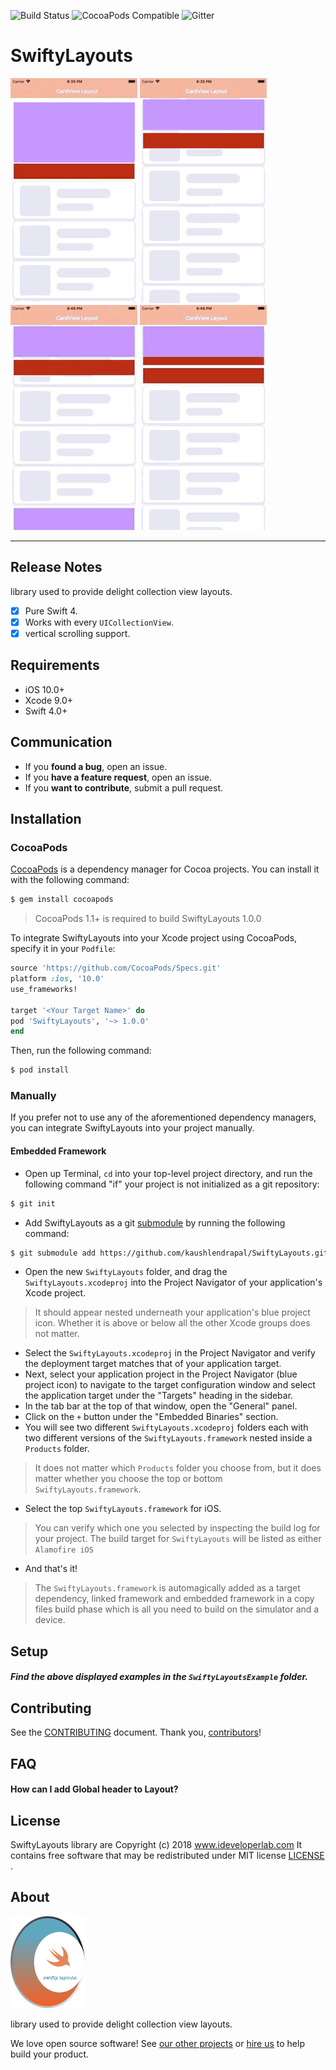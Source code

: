 ![Build Status](https://travis-ci.org/Alamofire/Alamofire.svg?branch=master)
![CocoaPods Compatible](https://img.shields.io/cocoapods/v/Alamofire.svg)
![Gitter](https://badges.gitter.im/Alamofire/Alamofire.svg)

# SwiftyLayouts

![](docs/swiftyLayout_demo1.gif)        ![](docs/swiftyLayout_demo2.gif)        ![](docs/swiftyLayout_demo3.gif) ![](docs/swiftyLayout_demo4.gif)

---

## Release Notes

library used to provide delight collection view layouts.

- [X] Pure Swift 4.
- [X] Works with every `UICollectionView`.
- [X] vertical scrolling support.

## Requirements

- iOS 10.0+
- Xcode 9.0+
- Swift 4.0+

## Communication

- If you **found a bug**, open an issue.
- If you **have a feature request**, open an issue.
- If you **want to contribute**, submit a pull request.

## Installation

### CocoaPods

[CocoaPods](http://cocoapods.org) is a dependency manager for Cocoa projects. You can install it with the following command:

```bash
$ gem install cocoapods
```

> CocoaPods 1.1+ is required to build SwiftyLayouts 1.0.0

To integrate SwiftyLayouts into your Xcode project using CocoaPods, specify it in your `Podfile`:

```ruby
source 'https://github.com/CocoaPods/Specs.git'
platform :ios, '10.0'
use_frameworks!

target '<Your Target Name>' do
pod 'SwiftyLayouts', '~> 1.0.0'
end
```

Then, run the following command:

```bash
$ pod install
```

### Manually

If you prefer not to use any of the aforementioned dependency managers, you can integrate SwiftyLayouts into your project manually.

#### Embedded Framework

- Open up Terminal, `cd` into your top-level project directory, and run the following command "if" your project is not initialized as a git repository:

```bash
$ git init
```

- Add SwiftyLayouts as a git [submodule](http://git-scm.com/docs/git-submodule) by running the following command:

```bash
$ git submodule add https://github.com/kaushlendrapal/SwiftyLayouts.git
```

- Open the new `SwiftyLayouts` folder, and drag the `SwiftyLayouts.xcodeproj` into the Project Navigator of your application's Xcode project.

> It should appear nested underneath your application's blue project icon. Whether it is above or below all the other Xcode groups does not matter.

- Select the `SwiftyLayouts.xcodeproj` in the Project Navigator and verify the deployment target matches that of your application target.
- Next, select your application project in the Project Navigator (blue project icon) to navigate to the target configuration window and select the application target under the "Targets" heading in the sidebar.
- In the tab bar at the top of that window, open the "General" panel.
- Click on the `+` button under the "Embedded Binaries" section.
- You will see two different `SwiftyLayouts.xcodeproj` folders each with two different versions of the `SwiftyLayouts.framework` nested inside a `Products` folder.

> It does not matter which `Products` folder you choose from, but it does matter whether you choose the top or bottom `SwiftyLayouts.framework`.

- Select the top `SwiftyLayouts.framework` for iOS.

> You can verify which one you selected by inspecting the build log for your project. The build target for `SwiftyLayouts` will be listed as either `Alamofire iOS`

- And that's it!

> The `SwiftyLayouts.framework` is automagically added as a target dependency, linked framework and embedded framework in a copy files build phase which is all you need to build on the simulator and a device.

## Setup

##### Find the above displayed examples in the `SwiftyLayoutsExample` folder.

## Contributing

See the [CONTRIBUTING] document.
Thank you, [contributors]!

[CONTRIBUTING]: CONTRIBUTING.md
[contributors]: https://github.com/kaushlendrapal/SwiftyLayouts/graphs/contributors

## FAQ

####  How can I add Global header to Layout?


## License

SwiftyLayouts library are Copyright (c) 2018 www.ideveloperlab.com
It contains free software that may be redistributed under MIT license [LICENSE] .

[LICENSE]: /LICENSE


## About

![SwiftyLayouts ](/Resources/swiftylayouts_v1.png)

library used to provide delight collection view layouts.

We love open source software!
See [our other projects][blogs]
or [hire us][hire] to help build your product.

[blogs]: https://ideveloperlab.com/blogs
[hire]: https://idevloperlab.com/hire_us/
[projects]: https://github.com/kaushlendrapal
